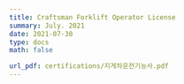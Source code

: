 ```yaml
---
title: Craftsman Forklift Operator License
summary: July. 2021
date: 2021-07-30
type: docs
math: false

url_pdf: certifications/지게차운전기능사.pdf
---
```

